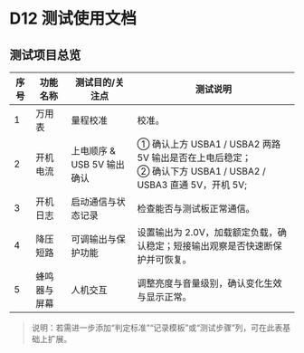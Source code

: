 # D12 测试使用文档

## 测试项目总览

| 序号 | 功能名称     | 测试目的/关注点            | 测试说明                                                                                                      |
| ---- | ------------ | -------------------------- | ------------------------------------------------------------------------------------------------------------- |
| 1    | 万用表       | 量程校准                   | 校准。                                                                                                        |
| 2    | 开机电流     | 上电顺序 & USB 5V 输出确认 | ① 确认上方 USBA1 / USBA2 两路 5V 输出是否在上电后稳定；<br>② 确认下方 USBA1 / USBA2 / USBA3 直通 5V，开机 5V; |
| 3    | 开机日志     | 启动通信与状态记录         | 检查能否与测试板正常通信。                                                                                    |
| 4    | 降压短路     | 可调输出与保护功能         | 设置输出为 2.0V，加载额定负载，确认稳定；短接输出观察是否快速断保护并可恢复。                                 |
| 5    | 蜂鸣器与屏幕 | 人机交互                   | 调整亮度与音量级别，确认变化生效与显示正常。                                                                  |

> 说明：若需进一步添加“判定标准”“记录模板”或“测试步骤”列，可在此表基础上扩展。
